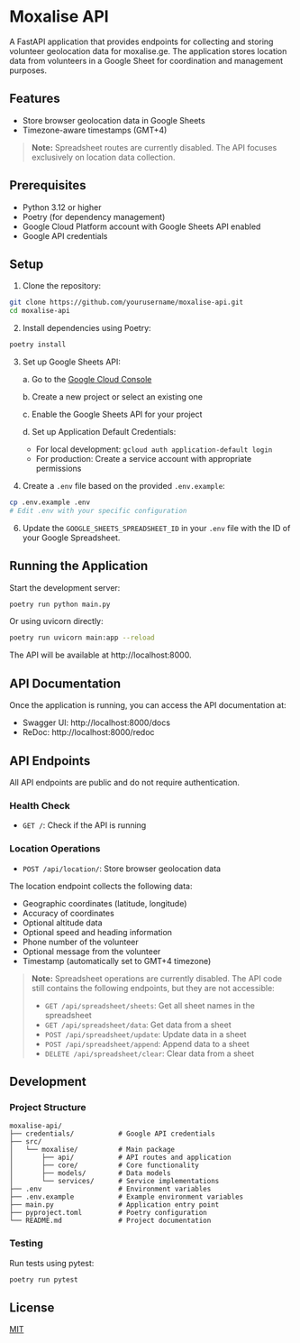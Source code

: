 # Moxalise API

A FastAPI application that provides endpoints for collecting and storing volunteer geolocation data for moxalise.ge. The application stores location data from volunteers in a Google Sheet for coordination and management purposes.

## Features

- Store browser geolocation data in Google Sheets
- Timezone-aware timestamps (GMT+4)

> **Note:** Spreadsheet routes are currently disabled. The API focuses exclusively on location data collection.

## Prerequisites

- Python 3.12 or higher
- Poetry (for dependency management)
- Google Cloud Platform account with Google Sheets API enabled
- Google API credentials

## Setup

1. Clone the repository:

```bash
git clone https://github.com/yourusername/moxalise-api.git
cd moxalise-api
```

2. Install dependencies using Poetry:

```bash
poetry install
```

3. Set up Google Sheets API:

   a. Go to the [Google Cloud Console](https://console.cloud.google.com/)
   
   b. Create a new project or select an existing one
   
   c. Enable the Google Sheets API for your project
   
   d. Set up Application Default Credentials:
      - For local development: `gcloud auth application-default login`
      - For production: Create a service account with appropriate permissions

5. Create a `.env` file based on the provided `.env.example`:

```bash
cp .env.example .env
# Edit .env with your specific configuration
```

6. Update the `GOOGLE_SHEETS_SPREADSHEET_ID` in your `.env` file with the ID of your Google Spreadsheet.

## Running the Application

Start the development server:

```bash
poetry run python main.py
```

Or using uvicorn directly:

```bash
poetry run uvicorn main:app --reload
```

The API will be available at http://localhost:8000.

## API Documentation

Once the application is running, you can access the API documentation at:

- Swagger UI: http://localhost:8000/docs
- ReDoc: http://localhost:8000/redoc

## API Endpoints

All API endpoints are public and do not require authentication.

### Health Check

- `GET /`: Check if the API is running

### Location Operations

- `POST /api/location/`: Store browser geolocation data

The location endpoint collects the following data:
- Geographic coordinates (latitude, longitude)
- Accuracy of coordinates
- Optional altitude data
- Optional speed and heading information
- Phone number of the volunteer
- Optional message from the volunteer
- Timestamp (automatically set to GMT+4 timezone)

> **Note:** Spreadsheet operations are currently disabled. The API code still contains the following endpoints, but they are not accessible:
> - `GET /api/spreadsheet/sheets`: Get all sheet names in the spreadsheet
> - `GET /api/spreadsheet/data`: Get data from a sheet
> - `POST /api/spreadsheet/update`: Update data in a sheet
> - `POST /api/spreadsheet/append`: Append data to a sheet
> - `DELETE /api/spreadsheet/clear`: Clear data from a sheet


## Development

### Project Structure

```
moxalise-api/
├── credentials/           # Google API credentials
├── src/
│   └── moxalise/          # Main package
│       ├── api/           # API routes and application
│       ├── core/          # Core functionality
│       ├── models/        # Data models
│       └── services/      # Service implementations
├── .env                   # Environment variables
├── .env.example           # Example environment variables
├── main.py                # Application entry point
├── pyproject.toml         # Poetry configuration
└── README.md              # Project documentation
```

### Testing

Run tests using pytest:

```bash
poetry run pytest
```

## License

[MIT](LICENSE)